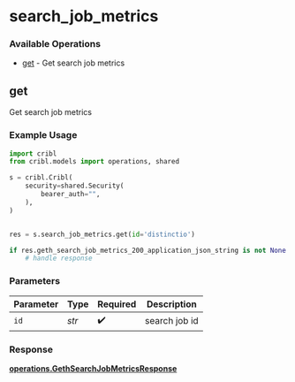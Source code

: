 # search_job_metrics

### Available Operations

* [get](#get) - Get search job metrics

## get

Get search job metrics

### Example Usage

```python
import cribl
from cribl.models import operations, shared

s = cribl.Cribl(
    security=shared.Security(
        bearer_auth="",
    ),
)


res = s.search_job_metrics.get(id='distinctio')

if res.geth_search_job_metrics_200_application_json_string is not None:
    # handle response
```

### Parameters

| Parameter          | Type               | Required           | Description        |
| ------------------ | ------------------ | ------------------ | ------------------ |
| `id`               | *str*              | :heavy_check_mark: | search job id      |


### Response

**[operations.GethSearchJobMetricsResponse](../../models/operations/gethsearchjobmetricsresponse.md)**

